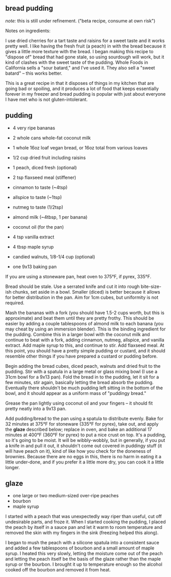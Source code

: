 bread pudding
---
*note:* this is still under refinement. ("beta recipe, consume at own risk")

Notes on ingredients:

I use dried cherries for a tart taste and raisins for a sweet taste and it works
pretty well. I like having the fresh fruit (a peach) in with the bread because it gives a little more texture with the bread. I began making this recipe to "dispose of" bread that had gone stale, so using sourdough will work, but it kind of clashes with the sweet taste of the pudding. Whole Foods in California sells a "sour batard," and I've used it. They also sell a "sweet batard" – this works better.

This is a great recipe in that it disposes of things in my kitchen that are going bad or spoiling, and it produces a lot of food that keeps essentially forever in my freezer and bread pudding is popular with just about everyone I have met who is not gluten-intolerant.

pudding
---
- 4 very ripe bananas
- 2 whole cans whole-fat coconut milk
- 1 whole 16oz loaf vegan bread, or 16oz total from various loaves
- 1/2 cup dried fruit including raisins
- 1 peach, diced fresh (optional)
- 2 tsp flaxseed meal (stiffener)
- cinnamon to taste (~4tsp)
- allspice to taste (~1tsp)
- nutmeg to taste (1/2tsp)
- almond milk (~4tbsp, 1 per banana)
- coconut oil (for the pan)
- 4 tsp vanilla extract
- 4 tbsp maple syrup
- candied walnuts, 1/8-1/4 cup (optional)

- one 9x13 baking pan

If you are using a stoneware pan, heat oven to 375°F, if pyrex, 335°F.

Bread should be stale. Use a serrated knife and cut it into rough bite-size-ish chunks, set aside in
a bowl. Smaller (diced) is better because it allows for better distribution in the pan. Aim for 1cm cubes, but uniformity is not required.

Mash the bananas with a fork (you should have 1.5-2 cups worth, but this is approximate) and beat them until they are pretty frothy. This should be easier by adding a couple tablespoons of almond milk to each banana (you may cheat by using an immersion blender). This is the binding ingredient for the pudding. Combine this in a larger bowl with the coconut milk and continue to beat with a fork, adding cinnamon, nutmeg, allspice, and vanilla extract. Add maple syrup to this, and continue to stir. Add flaxseed meal. At this point, you should have a pretty simple pudding or custard, and it should resemble other things if you have prepared a custard or pudding before.

Begin adding the bread cubes, diced peach, walnuts and dried fruit to the pudding. Stir with a spatula in a large metal or glass mixing bowl (I use a 31cm bowl for a 9x13 pan). Fold the bread in to the pudding, let it sit for a few minutes, stir again, basically letting the bread absorb the pudding. Eventually there shouldn't be much pudding left sitting in the bottom of the bowl, and it should appear as a uniform mass of "puddingy bread."

Grease the pan lightly using coconut oil and your fingers – it should fit pretty neatly into a 9x13 pan.

Add pudding/bread to the pan using a spatula to distribute evenly. Bake for 32 minutes at 375°F for stoneware (335°F for pyrex), take out, and apply the **glaze** described below; replace in oven, and bake an additional 17 minutes at 400°F (360°F for pyrex) to put a nice crust on top. It's a pudding, so it's going to be moist. It will be wibbly-wobbly, but in generally, if you put a knife in and pull it out, it shouldn't come out covered in puddingy stuff (it will have peach on it), kind of like how you check for the doneness of brownies. Because there are no eggs in this, there is no harm in eating it a little under-done, and if you prefer it a little more dry, you can cook it a little longer.

glaze
---

- one large or two medium-sized over-ripe peaches
- bourbon
- maple syrup

I started with a peach that was unexpectedly way riper than useful, cut off undesirable parts, and froze it. When I started cooking the pudding, I placed the peach by itself in a sauce pan and let it warm to room temperature and removed the skin with my fingers in the sink (freezing helped this along).

I began to mush the peach with a silicone spatula into a consistent sauce and added a few tablespoons of bourbon and a small amount of maple syrup. I heated this very slowly, letting the moisture come out of the peach and letting the peach itself be the basis of the glaze rather than the maple syrup or the bourbon. I brought it up to temperature enough so the alcohol cooked off the bourbon and removed it from heat.
